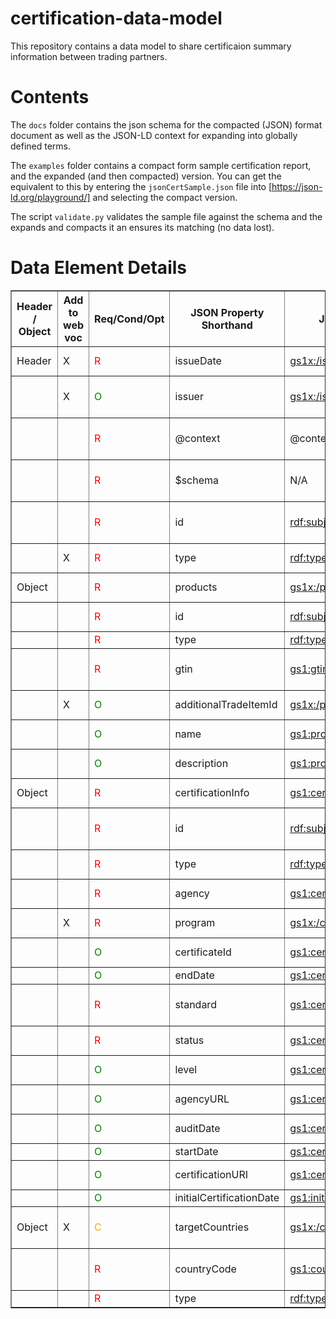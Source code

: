 # certification-data-model

This repository contains a data model to share certificaion summary information between trading partners.

# Contents

The ```docs``` folder contains the json schema for the compacted (JSON) format document as well as the JSON-LD context for
expanding into globally defined terms.

The ```examples``` folder contains a compact form sample certification report, and the expanded (and then compacted)
version. You can get the equivalent to this by entering the ```jsonCertSample.json``` file into [https://json-ld.org/playground/]
and selecting the compact version.

The script ```validate.py``` validates the sample file against the schema and the expands and compacts it an ensures
its matching (no data lost).


# Data Element Details

<table style="width:100%; table-layout:fixed; border-collapse:collapse;" border="1">
  <thead>
    <tr>
      <th style="width:8%;">Header / Object</th>
      <th style="width:6%;">Add<br>to web voc</th>
      <th style="width:8%;">Req/Cond/Opt</th>
      <th style="width:12%;">JSON Property Shorthand</th>
      <th style="width:16%;">JSON-LD Property Name</th>
      <th style="width:12%;">Data Type</th>
      <th style="width:18%;">Description</th>
      <th style="width:12%;">Example</th>
      <th style="width:8%;">Comments</th>
    </tr>
  </thead>
  <tbody>
    <tr>
      <td>Header</td><td>X</td><td style="color:red;">R</td>
      <td>issueDate</td><td><a href="https://gs1.org/voc/x/issueDate">gs1x:/issueDate</a></td>
      <td><a href="http://www.w3.org/2001/XMLSchema#date">xsd:date</a></td>
      <td>First date of validity for the certification</td><td>2025-06-30</td><td></td>
    </tr>
    <tr>
      <td></td><td>X</td><td style="color:green;">O</td>
      <td>issuer</td><td><a href="https://gs1.org/voc/x/issuer">gs1x:/issuer</a></td>
      <td><a href="http://www.w3.org/2001/XMLSchema#string">xsd:string</a></td>
      <td>GLN or other identifier of document creator</td><td>"Certification Report Generator Entity"</td><td></td>
    </tr>
    <tr>
      <td></td><td></td><td style="color:red;">R</td>
      <td>@context</td><td>@context</td><td>URI</td>
      <td>Must point to the cert_context.json file</td>
      <td>@context: https://gs1us-technology.github.io/certification-data-model/cert_context.json</td><td></td>
    </tr>
    <tr>
      <td></td><td></td><td style="color:red;">R</td>
      <td>$schema</td><td>N/A</td><td>URI</td>
      <td>Must point to the schema for the JSON shorthand</td>
      <td>$schema: https://gs1us-technology.github.io/certification-data-model/cert_schema.json</td><td></td>
    </tr>
    <tr>
      <td></td><td></td><td style="color:red;">R</td>
      <td>id</td><td><a href="http://www.w3.org/1999/02/22-rdf-syntax-ns#subject">rdf:subject</a></td><td>URI</td>
      <td>Globally unique URI describing this certification report</td>
      <td><a href="https://gs1us-technology.github.io/examples/jsonCertSample.json">Sample Report</a></td><td></td>
    </tr>
    <tr>
      <td></td><td>X</td><td style="color:red;">R</td>
      <td>type</td><td><a href="http://www.w3.org/1999/02/22-rdf-syntax-ns#type">rdf:type</a></td><td>N/A</td>
      <td>MUST be "CertificationReport"</td><td><a href="https://gs1.org/voc/x/CertificationReport">CertificationReport</a></td><td></td>
    </tr>
    <tr>
      <td>Object</td><td></td><td style="color:red;">R</td>
      <td>products</td><td><a href="https://gs1.org/voc/x/products">gs1x:/products</a></td>
      <td><a href="https://ref.gs1.org/voc/Product">Product</a></td>
      <td>A list of one or more products</td><td></td><td></td>
    </tr>
    <tr>
      <td></td><td></td><td style="color:red;">R</td>
      <td>id</td><td><a href="http://www.w3.org/1999/02/22-rdf-syntax-ns#subject">rdf:subject</a></td><td>URI</td>
      <td>Unique GS1 Digital Link URI for product</td>
      <td>https://id.gs1.org/01/00123456789128</td><td></td>
    </tr>
    <tr>
      <td></td><td></td><td style="color:red;">R</td>
      <td>type</td><td><a href="http://www.w3.org/1999/02/22-rdf-syntax-ns#type">rdf:type</a></td><td>N/A</td>
      <td>MUST be "Product"</td><td><a href="https://ref.gs1.org/voc/Product">Product</a></td><td></td>
    </tr>
    <tr>
      <td></td><td></td><td style="color:red;">R</td>
      <td>gtin</td><td><a href="https://ref.gs1.org/voc/gtin">gs1:gtin</a></td>
      <td><a href="http://www.w3.org/2001/XMLSchema#string">xsd:string</a></td>
      <td>Global Trade Item Number (14-digit GS1 key)</td><td>00123456789012</td><td></td>
    </tr>
    <tr>
      <td></td><td>X</td><td style="color:green;">O</td>
      <td>additionalTradeItemId</td><td><a href="https://ref.gs1.org/voc/x/productID">gs1x:/productID</a></td>
      <td><a href="http://www.w3.org/2001/XMLSchema#string">xsd:string</a></td>
      <td>Alternate product ID (ASIN, SKU, etc.)</td><td>"B07P54S890"</td><td>Future: align with additionalOrganizationalID</td>
    </tr>
    <tr>
      <td></td><td></td><td style="color:green;">O</td>
      <td>name</td><td><a href="https://ref.gs1.org/voc/productName">gs1:productName</a></td>
      <td><a href="http://www.w3.org/1999/02/22-rdf-syntax-ns#langString">rdf:langString</a></td>
      <td>Consumer-friendly short description</td><td>Short Receipt Desc ABC</td><td></td>
    </tr>
    <tr>
      <td></td><td></td><td style="color:green;">O</td>
      <td>description</td><td><a href="https://ref.gs1.org/voc/productDescription">gs1:productDescription</a></td>
      <td><a href="http://www.w3.org/1999/02/22-rdf-syntax-ns#langString">rdf:langString</a></td>
      <td>Brand / descriptive product text</td><td>Brand Product Description ABC</td><td></td>
    </tr>
    <tr>
      <td>Object</td><td></td><td style="color:red;">R</td>
      <td>certificationInfo</td><td><a href="https://ref.gs1.org/voc/certification">gs1:certification</a></td>
      <td><a href="https://ref.gs1.org/voc/CertificationDetails">CertificationDetails</a></td>
      <td>Certification information</td><td>N/A</td><td></td>
    </tr>
    <tr>
      <td></td><td></td><td style="color:red;">R</td>
      <td>id</td><td><a href="http://www.w3.org/1999/02/22-rdf-syntax-ns#subject">rdf:subject</a></td>
      <td>URI</td><td>Globally unique URI describing this certification</td>
      <td>http://www.example.com/certid=2342342</td><td></td>
    </tr>
    <tr>
      <td></td><td></td><td style="color:red;">R</td>
      <td>type</td><td><a href="http://www.w3.org/1999/02/22-rdf-syntax-ns#type">rdf:type</a></td><td>N/A</td>
      <td>MUST be "CertificationDetails"</td><td><a href="https://ref.gs1.org/voc/CertificationDetails">CertificationDetails</a></td><td></td>
    </tr>
    <tr>
      <td></td><td></td><td style="color:red;">R</td>
      <td>agency</td><td><a href="https://ref.gs1.org/voc/certificationAgency">gs1:certificationAgency</a></td>
      <td><a href="http://www.w3.org/1999/02/22-rdf-syntax-ns#langString">rdf:langString</a></td>
      <td>Organisation issuing certification</td><td>"TCO Development"</td><td></td>
    </tr>
    <tr>
      <td></td><td>X</td><td style="color:red;">R</td>
      <td>program</td><td><a href="https://ref.gs1.org/voc/x/certificationProgram">gs1x:/certificationProgram</a></td>
      <td><a href="http://www.w3.org/1999/02/22-rdf-syntax-ns#langString">rdf:langString</a></td>
      <td>Certification program name</td><td>TCO Certified</td><td></td>
    </tr>
    <tr>
      <td></td><td></td><td style="color:green;">O</td>
      <td>certificateId</td><td><a href="https://ref.gs1.org/voc/certificationIdentification">gs1:certificationIdentification</a></td>
      <td><a href="http://www.w3.org/2001/XMLSchema#string">xsd:string</a></td>
      <td>Vendor-specific cert ID</td><td>AB1234567</td><td></td>
    </tr>
    <tr>
      <td></td><td></td><td style="color:green;">O</td>
      <td>endDate</td><td><a href="https://ref.gs1.org/voc/certificationEndDate">gs1:certificationEndDate</a></td>
      <td><a href="http://www.w3.org/2001/XMLSchema#date">xsd:date</a></td>
      <td>Last date of validity</td><td>2026-05-17</td><td></td>
    </tr>
    <tr>
      <td></td><td></td><td style="color:red;">R</td>
      <td>standard</td><td><a href="https://ref.gs1.org/voc/certificationStandard">gs1:certificationStandard</a></td>
      <td><a href="http://www.w3.org/1999/02/22-rdf-syntax-ns#langString">rdf:langString</a></td>
      <td>Name/version of certification standard</td><td>TCO Certified, Gen 10</td><td>Improved definition requested</td>
    </tr>
    <tr>
      <td></td><td></td><td style="color:red;">R</td>
      <td>status</td><td><a href="https://ref.gs1.org/voc/certificationStatus">gs1:certificationStatus</a></td>
      <td><a href="https://ref.gs1.org/voc/CertificationStatus">CertificationStatus</a></td>
      <td>Status of certification</td><td>ACTIVE / INACTIVE</td><td>Align with endDate</td>
    </tr>
    <tr>
      <td></td><td></td><td style="color:green;">O</td>
      <td>level</td><td><a href="https://ref.gs1.org/voc/certificationValue">gs1:certificationValue</a></td>
      <td><a href="http://www.w3.org/1999/02/22-rdf-syntax-ns#langString">rdf:langString</a></td>
      <td>Certification level/tier</td><td>Silver</td><td>Name change from 'value'</td>
    </tr>
    <tr>
      <td></td><td></td><td style="color:green;">O</td>
      <td>agencyURL</td><td><a href="https://ref.gs1.org/voc/certificationAgencyURL">gs1:certificationAgencyURL</a></td>
      <td><a href="https://ref.gs1.org/voc/Organization">Organization</a></td>
      <td>Certifying agency website</td><td>https://tcocertified.com</td><td></td>
    </tr>
    <tr>
      <td></td><td></td><td style="color:green;">O</td>
      <td>auditDate</td><td><a href="https://ref.gs1.org/voc/certificationAuditDate">gs1:certificationAuditDate</a></td>
      <td><a href="http://www.w3.org/2001/XMLSchema#date">xsd:date</a></td>
      <td>Date of audit completion</td><td>2026-05-17</td><td>Not mapped in pilot</td>
    </tr>
    <tr>
      <td></td><td></td><td style="color:green;">O</td>
      <td>startDate</td><td><a href="https://ref.gs1.org/voc/certificationStartDate">gs1:certificationStartDate</a></td>
      <td><a href="http://www.w3.org/2001/XMLSchema#date">xsd:date</a></td>
      <td>First validity date</td><td>2026-05-17</td><td></td>
    </tr>
    <tr>
      <td></td><td></td><td style="color:green;">O</td>
      <td>certificationURI</td><td><a href="https://ref.gs1.org/voc/certificationURI">gs1:certificationURI</a></td>
      <td><a href="http://www.w3.org/2001/XMLSchema#anyURI">xsd:anyURI</a></td>
      <td>Link to cert data in agency repo</td>
      <td>https://tcocertified.com/certID/abc780123</td><td>Not mapped in pilot</td>
    </tr>
    <tr>
      <td></td><td></td><td style="color:green;">O</td>
      <td>initialCertificationDate</td><td><a href="https://ref.gs1.org/voc/initialCertificationDate">gs1:initialCertificationDate</a></td>
      <td><a href="http://www.w3.org/2001/XMLSchema#date">xsd:date</a></td>
      <td>Original issue date</td><td>2026-05-17</td><td>Not mapped in pilot</td>
    </tr>
    <tr>
      <td>Object</td><td>X</td><td style="color:orange;">C</td>
      <td>targetCountries</td><td><a href="https://gs1.org/voc/x/certificationApplicableCountries">gs1x:/certificationApplicableCountries</a></td>
      <td><a href="https://ref.gs1.org/voc/Country">Country</a></td>
      <td>If certification applies to specific countries</td><td>N/A</td><td>Issue #9</td>
    </tr>
    <tr>
      <td></td><td></td><td style="color:red;">R</td>
      <td>countryCode</td><td><a href="https://ref.gs1.org/voc/countryCode">gs1:countryCode</a></td>
      <td><a href="http://www.w3.org/2001/XMLSchema#string">xsd:string</a></td>
      <td>ISO 3166-1 numeric country code</td><td>840 (US), 124 (CA)</td><td></td>
    </tr>
    <tr>
      <td></td><td></td><td style="color:red;">R</td>
      <td>type</td><td><a href="http://www.w3.org/1999/02/22-rdf-syntax-ns#type">rdf:type</a></td><td>N/A</td>
      <td>MUST be "Country"</td><td><a href="https://ref.gs1.org/voc/Country">Country</a></td><td></td>
    </tr>
  </tbody>
</table>
